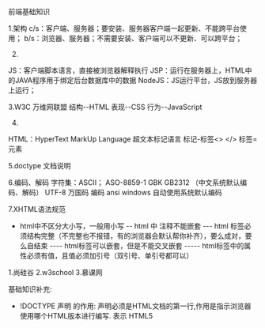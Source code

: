 前端基础知识

1.架构
c/s：客户端、服务器；要安装、服务器客户端一起更新、不能跨平台使用；
b/s：浏览器、服务器；不需要安装、客户端可以不更新、可以跨平台；

2.
JS：客户端脚本语言，直接被浏览器解释执行
JSP：运行在服务器上，HTML中的JAVA程序用于绑定后台数据库中的数据
NodeJS：JS运行平台，JS放到服务器上运行；

3.W3C 万维网联盟
结构--HTML
表现--CSS
行为--JavaScript

4.
HTML：HyperText MarkUp Language
超文本标记语言
标记-标签<> </> 标签=元素

5.doctype 文档说明

6.编码、解码
字符集：ASCII；
ASO-8859-1
GBK
GB2312 （中文系统默认编码、解码）
UTF-8 万国码 编码
ansi windows 自动使用系统默认编码


7.XHTML语法规范
- html中不区分大小写，一般用小写
-- html 中 注释不能嵌套
--- html 标签必须结构完整（不完整也不报错，有的浏览器会默认帮你补齐），要么成对，要么自结束
---- html标签可以嵌套，但是不能交叉嵌套
----- html标签中的属性必须有值，且值必须加引号（双引号、单引号都可以）




1.尚硅谷
2.w3school
3.慕课网

基础知识补充:
* !DOCTYPE 声明 的作用:
  声明必须是HTML文档的第一行,作用是指示浏览器使用哪个HTML版本进行编写.
  <!DOCTYPE html> 表示 HTML5
  

